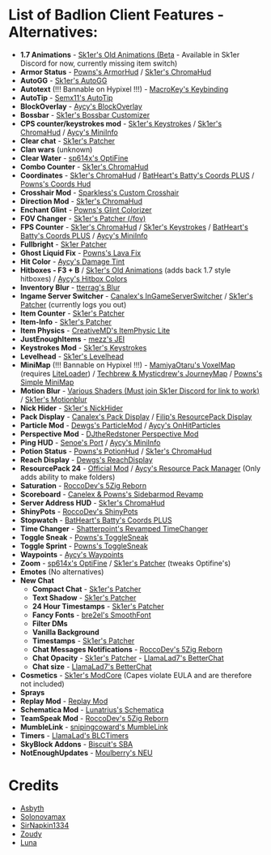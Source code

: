 # List of Badlion Client Features - Alternatives:

-   **1.7 Animations** - [Sk1er's Old Animations (Beta](https://sk1er.club/beta) - Available in Sk1er Discord for now, currently missing item switch)
-   **Armor Status** - [Powns's ArmorHud](https://download.powns.dev/armorhud189) / [Sk1er's ChromaHud](https://sk1er.club/mods/ChromaHUD)
-   **AutoGG** - [Sk1er's AutoGG](https://sk1er.club/mods/autogg)
-   **Autotext** (!!! Bannable on Hypixel !!!) - [MacroKey's Keybinding](https://www.curseforge.com/minecraft/mc-mods/macrokey-keybinding/files/2659839)
-   **AutoTip** - [Semx11's AutoTip](https://autotip.pro)
-   **BlockOverlay** - [Aycy's BlockOverlay](https://hypixel.net/threads/forge-1-8-9-block-overlay-v4-0-3.1417995/)
-   **Bossbar** - [Sk1er's Bossbar Customizer](https://sk1er.club/mods/bossbar_customizer)
-   **CPS counter/keystrokes mod** - [Sk1er's Keystrokes](https://sk1er.club/mods/keystrokesmod) / [Sk1er's ChromaHud](https://sk1er.club/mods/ChromaHUD) / [Aycy's MiniInfo](https://www.youtube.com/watch?v=9OwPMxBzQog)
-   **Clear chat** - [Sk1er's Patcher](https://sk1er.club/mods/patcher)
-   **Clan wars** (unknown)
-   **Clear Water** - [sp614x's OptiFine](https://optifine.net/adloadx?f=preview_OptiFine_1.8.9_HD_U_M6_pre1.jar)
-   **Combo Counter** - [Sk1er's ChromaHud](https://sk1er.club/mods/ChromaHUD)
-   **Coordinates** - [Sk1er's ChromaHud](https://sk1er.club/mods/ChromaHUD) / [BatHeart's Batty's Coords PLUS](https://www.curseforge.com/minecraft/mc-mods/batty-ui/files/2272073) / [Powns's Coords Hud](https://download.powns.dev/coordsmod189)
-   **Crosshair Mod** - [Sparkless's Custom Crosshair](https://www.curseforge.com/minecraft/mc-mods/custom-crosshair-mod/files/3164058)
-   **Direction Mod** - [Sk1er's ChromaHud](https://sk1er.club/mods/ChromaHUD)
-   **Enchant Glint** - [Powns's Glint Colorizer](https://download.powns.dev/glintcolorizer189)
-   **FOV Changer** - [Sk1er's Patcher (/fov)](https://sk1er.club/mods/patcher)
-   **FPS Counter** - [Sk1er's ChromaHud](https://sk1er.club/mods/ChromaHUD) / [Sk1er's Keystrokes](https://sk1er.club/mods/keystrokesmod) / [BatHeart's Batty's Coords PLUS](https://www.curseforge.com/minecraft/mc-mods/batty-ui/files/2272073) / [Aycy's MiniInfo](https://www.youtube.com/watch?v=9OwPMxBzQog)
-   **Fullbright** - [Sk1er Patcher](https://sk1er.club/mods/patcher)
-   **Ghost Liquid Fix** - [Powns's Lava Fix](https://download.powns.dev/lavafix189)
-   **Hit Color** - [Aycy's Damage Tint](https://www.youtube.com/watch?v=ZK1C8iThJAA)
-   **Hitboxes - F3 + B** / [Sk1er's Old Animations](https://sk1er.club/beta) (adds back 1.7 style hitboxes) / [Aycy's Hitbox Colors](http://www.mediafire.com/file/rci3i8m09yoek7u/HitboxColors-v1.0.jar)
-   **Inventory Blur** - [tterrag's Blur](https://www.curseforge.com/minecraft/mc-mods/blur/files/2665186)
-   **Ingame Server Switcher** - [Canalex's InGameServerSwitcher](https://www.youtube.com/watch?v=04EangMQd7I) / [Sk1er's Patcher](https://sk1er.club/mods/patcher) (currently logs you out)
-   **Item Counter** - [Sk1er's Patcher](https://sk1er.club/mods/patcher)
-   **Item-Info** - [Sk1er's Patcher](https://sk1er.club/mods/patcher)
-   **Item Physics** - [CreativeMD's ItemPhysic Lite](https://www.curseforge.com/minecraft/mc-mods/itemphysic-lite/files/2439695)
-   **JustEnoughItems** - [mezz's JEI](https://www.curseforge.com/minecraft/mc-mods/jei/files/2431977)
-   **Keystrokes Mod** - [Sk1er's Keystrokes](https://sk1er.club/mods/keystrokesmod)
-   **Levelhead** - [Sk1er's Levelhead](https://sk1er.club/mods/level_head)
-   **MiniMap** (!!! Bannable on Hypixel !!!) - [MamiyaOtaru's VoxelMap](https://www.curseforge.com/minecraft/mc-mods/voxelmap/files/2460202) (requires [LiteLoader](http://www.liteloader.com/download#snapshot_1890)) / [Techbrew & Mysticdrew's JourneyMap](https://www.curseforge.com/minecraft/mc-mods/journeymap/files/2311867) / [Powns's Simple MiniMap](https://github.com/pownsgg/MiniMap)
-   **Motion Blur** - [Various Shaders (Must join Sk1er Discord for link to work)](https://canary.discordapp.com/channels/411619823445999637/411620521382510592/702326988228263936) / [Sk1er's Motionblur](https://sk1er.club/mods/motionblurmod)
-   **Nick Hider** - [Sk1er's NickHider](https://www.sk1er.club/mods/nick_hider)
-   **Pack Display** - [Canalex's Pack Display](https://www.youtube.com/watch?v=LeDNOdOdGyk) / [Filip's ResourcePack Display](https://github.com/1fxe/Resource-Pack-Display/releases/tag/1.2)
-   **Particle Mod** - [Dewgs's ParticleMod](https://www.youtube.com/watch?v=Um67Ca7gfn4&t=1s) / [Aycy's OnHitParticles](https://www.youtube.com/watch?v=0PPR_t-qyfw)
-   **Perspective Mod** - [DJtheRedstoner Perspective Mod](https://github.com/DJtheRedstoner/PerspectiveModv4/releases/)
-   **Ping HUD** - [Senoe's Port](https://www.youtube.com/watch?v=NAsefZXZbHQ) / [Aycy's MiniInfo](https://www.youtube.com/watch?v=9OwPMxBzQog)
-   **Potion Status** - [Powns's PotionHud](https://download.powns.dev/potionhud189) / [Sk1er's ChromaHud](https://sk1er.club/mods/ChromaHUD)
-   **Reach Display** - [Dewgs's ReachDisplay](https://www.youtube.com/watch?v=myQKoGnCjxY)
-   **ResourcePack 24** - [Official Mod](https://resourcepacks24.de/texturepack-mod) / [Aycy's Resource Pack Manager](https://www.youtube.com/watch?v=OQZFWrrEcYM) (Only adds ability to make folders)
-   **Saturation** - [RoccoDev's 5Zig Reborn](https://5zigreborn.eu/)
-   **Scoreboard** - [Canelex & Powns's Sidebarmod Revamp](https://www.youtube.com/watch?v=cn9VvT43yRs)
-   **Server Address HUD** - [Sk1er's ChromaHud](https://sk1er.club/mods/ChromaHUD)
-   **ShinyPots** - [RoccoDev's ShinyPots](https://github.com/RoccoDev/ShinyPots-1.8/releases/tag/1.5)
-   **Stopwatch** - [BatHeart's Batty's Coords PLUS](https://www.curseforge.com/minecraft/mc-mods/batty-ui/files/2272073)
-   **Time Changer** - [Shatterpoint's Revamped TimeChanger](https://github.com/shatter-point/Revamped-TimeChanger/releases)
-   **Toggle Sneak** - [Powns's ToggleSneak](https://download.powns.dev/togglesneak189)
-   **Toggle Sprint** - [Powns's ToggleSneak](https://download.powns.dev/togglesneak189)
-   **Waypoints** - [Aycy's Waypoints](https://www.youtube.com/watch?v=5jq5tXqwDTM)
-   **Zoom** - [sp614x's OptiFine](https://optifine.net/adloadx?f=preview_OptiFine_1.8.9_HD_U_M6_pre1.jar) / [Sk1er's Patcher](https://sk1er.club/mods/patcher) (tweaks Optifine's)
-   **Emotes** (No alternatives)
-   **New Chat**
    -   **Compact Chat** - [Sk1er's Patcher](https://sk1er.club/mods/patcher)
    -   **Text Shadow** - [Sk1er's Patcher](https://sk1er.club/mods/patcher)
    -   **24 Hour Timestamps** - [Sk1er's Patcher](https://sk1er.club/mods/patcher)
    -   **Fancy Fonts** - [bre2el's SmoothFont](https://www.curseforge.com/minecraft/mc-mods/smooth-font)
    -   **Filter DMs**
    -   **Vanilla Background**
    -   **Timestamps** - [Sk1er's Patcher](https://sk1er.club/mods/patcher)
    -   **Chat Messages Notifications** - [RoccoDev's 5Zig Reborn](https://5zigreborn.eu/)
    -   **Chat Opacity** - [Sk1er's Patcher](https://sk1er.club/mods/patcher) - [LlamaLad7's BetterChat](https://www.curseforge.com/minecraft/mc-mods/better-chat/files/2918388)
    -   **Chat size** - [LlamaLad7's BetterChat](https://www.curseforge.com/minecraft/mc-mods/better-chat/files/2918388)
-   **Cosmetics** - [Sk1er's ModCore](https://sk1er.club/modcore) (Capes violate EULA and are therefore not included)
-   **Sprays**
-   **Replay Mod** - [Replay Mod](https://www.replaymod.com/download/)
-   **Schematica Mod** - [Lunatrius's Schematica](https://www.curseforge.com/minecraft/mc-mods/schematica/files/2279147)
-   **TeamSpeak Mod** - [RoccoDev's 5Zig Reborn](https://5zigreborn.eu/)
-   **MumbleLink** - [snipingcoward's MumbleLink](https://www.curseforge.com/minecraft/mc-mods/mumblelink/files/2327154)
-   **Timers** - [LlamaLad's BLCTimers](https://github.com/LlamaLad7/blctimers/releases)
-   **SkyBlock Addons** - [Biscuit's SBA](https://biscuit.codes/mods/skyblockaddons/downloadversion/?v=latest)
-   **NotEnoughUpdates** - [Moulberry's NEU](https://github.com/Moulberry/NotEnoughUpdates/releases)

# Credits
- [Asbyth](https://github.com/asbyth)
- [Solonovamax](https://github.com/solonovamax)
- [SirNapkin1334](https://github.com/sirnapkin1334)
- [Zoudy](https://github.com/zoudywastaken)
- [Luna](https://github.com/lunanotdev)
